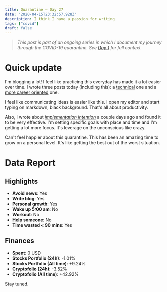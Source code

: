 ```yaml
---
title: Quarantine — Day 27
date: "2020-04-15T23:32:57.928Z"
description: I think I have a passion for writing
tags: ["covid"]
draft: false
---
```


> *This post is part of an ongoing series in which I document my journey through the COVID-19 quarantine. See [Day 1](/quarantine/quarantine-day-1) for full context.*

<div class="divider"></div>

# Quick update

I'm blogging a lot! I feel like practicing this everyday has made it a lot easier over time. I wrote three posts today (including this): a [technical](how-to-preview-a-readme-with-github-styles/) one and a [more career oriented](https://carlosroso.com/please-stop-doing-this-in-your-resume/) one.

I feel like communicating ideas is easier like this. I open my editor and start typing on markdown, black background. That's all about productivity.

Also, I wrote about *[implementation intention](/quarantine/quarantine-day-22)* a couple days ago and found it to be very effective. I'm setting specific goals with place and time and I'm getting a lot more focus. It's leverage on the unconscious like crazy.

Can't feel happier about this quarantine. This has been an amazing time to grow on a personal level. It's like getting the best out of the worst situation.

<div class="divider"></div>

# Data Report

## Highlights

* **Avoid news**: Yes
* **Write blog**: Yes
* **Personal growth**: Yes
* **Wake up 5:00 am**: No
* **Workout**: No
* **Help someone**: No
* **Time wasted < 90 mins**: Yes

## Finances

* **Spent**: 0 USD
* **Stocks Portfolio (24h)**: -1.01%
* **Stocks Portfolio (All time)**: +9.24%
* **Cryptofolio (24h)**: -3.52%
* **Cryptofolio (All time)**: +42.92%

<div class="divider"></div>

Stay tuned.
